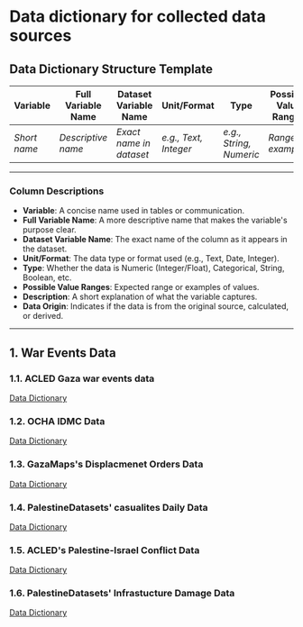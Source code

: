 # Data dictionary for collected data sources

## Data Dictionary Structure Template

| **Variable** | **Full Variable Name** | **Dataset Variable Name** | **Unit/Format**       | **Type**                | **Possible Value Ranges** | **Description**                | **Data Origin**              |
| ------------ | ---------------------- | ------------------------- | --------------------- | ----------------------- | ------------------------- | ------------------------------ | ---------------------------- |
| *Short name* | *Descriptive name*     | *Exact name in dataset*   | *e.g., Text, Integer* | *e.g., String, Numeric* | *Range or examples*       | *What the variable represents* | *Original, Calculated, etc.* |

---

### **Column Descriptions**

* **Variable**: A concise name used in tables or communication.
* **Full Variable Name**: A more descriptive name that makes the variable's purpose clear.
* **Dataset Variable Name**: The exact name of the column as it appears in the dataset.
* **Unit/Format**: The data type or format used (e.g., Text, Date, Integer).
* **Type**: Whether the data is Numeric (Integer/Float), Categorical, String, Boolean, etc.
* **Possible Value Ranges**: Expected range or examples of values.
* **Description**: A short explanation of what the variable captures.
* **Data Origin**: Indicates if the data is from the original source, calculated, or derived.

---

## 1.  War Events Data

### 1.1. ACLED  Gaza war events data

[Data Dictionary](/1_datasets/data/01_category_war_events_data/gaza_war_events/data_dict.md)

### 1.2. OCHA IDMC Data

[Data Dictionary](/1_datasets/data/01_category_war_events_data/gaza_diplacement_orders/data_dict.md)

### 1.3. GazaMaps's Displacmenet Orders Data

[Data Dictionary](/1_datasets/data/01_category_war_events_data/gaza_displacement_orders_gazamaps/data_dictionary.md)

### 1.4. PalestineDatasets' casualites Daily Data

[Data Dictionary](/1_datasets/data/01_category_war_events_data/gaza_war_events/casualties_daily/data_dict.md)

### 1.5. ACLED's Palestine-Israel Conflict Data

[Data Dictionary](/1_datasets/data/01_category_war_events_data/gaza_war_events/palestine_israel_conflict/data_dict.md)

### 1.6. PalestineDatasets' Infrastucture Damage Data

[Data Dictionary](/1_datasets/data/01_category_war_events_data/gaza_war_events/infrastructure-damaged/data_dict.md)
